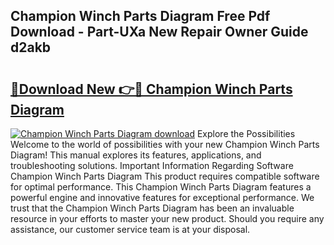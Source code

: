 ## Champion Winch Parts Diagram Free Pdf Download - Part-UXa New Repair Owner Guide d2akb

# <h2><a href="http://dfix9p.blite.top/?on=Champion+Winch+Parts+Diagram">🔗Download New 👉🔴 Champion Winch Parts Diagram</a></h2>

[![Champion Winch Parts Diagram download](https://i.imgur.com/lujVjoI.png)](http://dfix9p.blite.top/?on=Champion+Winch+Parts+Diagram)
Explore the Possibilities Welcome to the world of possibilities with your new Champion Winch Parts Diagram! This manual explores its features, applications, and troubleshooting solutions. Important Information Regarding Software Champion Winch Parts Diagram This product requires compatible software for optimal performance. This Champion Winch Parts Diagram features a powerful engine and innovative features for exceptional performance. We trust that the Champion Winch Parts Diagram has been an invaluable resource in your efforts to master your new product. Should you require any assistance, our customer service team is at your disposal.
